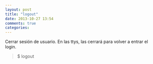 ```yaml
---
layout: post
title: "logout"
date: 2013-10-27 13:54
comments: true
categories: 
---
```

Cerrar sesión de usuario. En las ttys, las cerrará para volver a entrar el login.

>$ logout 

